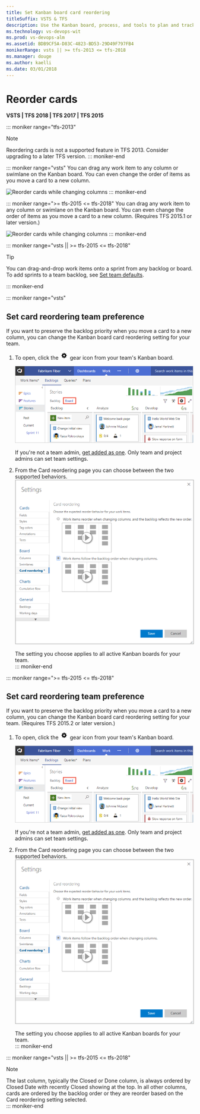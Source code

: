 ```yaml
---
title: Set Kanban board card reordering
titleSuffix: VSTS & TFS
description: Use the Kanban board, process, and tools to plan and track work in Visual Studio Team Services and Team Foundation Server 
ms.technology: vs-devops-wit
ms.prod: vs-devops-alm
ms.assetid: BDB9CF5A-D83C-4823-BD53-29D49F797FB4
monikerRange: vsts || >= tfs-2013 <= tfs-2018
ms.manager: douge
ms.author: kaelli
ms.date: 03/01/2018
---
```



# Reorder cards  
<b>VSTS | TFS 2018 | TFS 2017 | TFS 2015</b> 

::: moniker range="tfs-2013"
> [!NOTE]   
> Reordering cards is not a supported feature in TFS 2013. Consider upgrading to a  later TFS version. 
::: moniker-end

<!---
> [!NOTE]  
> **Feature availability:** This feature is supported from VSTS or an on-premises TFS 2015.1 or later version.  
> 
--> 
<a id="reorder-cards"></a>
::: moniker range="vsts"
You can drag any work item to any column or swimlane on the Kanban board. You can even change the order of items as you move a card to a new column. 

![Reorder cards while changing columns](https://i3-vso.sec.s-msft.com/dynimg/IC822185.gif)
::: moniker-end

::: moniker range=">= tfs-2015 <= tfs-2018"
You can drag any work item to any column or swimlane on the Kanban board. You can even change the order of items as you move a card to a new column. (Requires TFS 2015.1 or later version.)  

![Reorder cards while changing columns](https://i3-vso.sec.s-msft.com/dynimg/IC822185.gif)
::: moniker-end

::: moniker range="vsts || >= tfs-2015 <= tfs-2018"
> [!TIP]
> You can drag-and-drop work items onto a sprint from any backlog or board. To add sprints to a team backlog, see [Set team defaults](../scale/set-team-defaults.md). 

::: moniker-end

<a id="card-reorder-setting"></a>

::: moniker range="vsts"
## Set card reordering team preference  

If you want to preserve the backlog priority when you move a card to a new column, you can change the Kanban board card reordering setting for your team. 

1. To open, click the ![gear icon](../_img/icons/team-settings-gear-icon.png) gear icon from your team's Kanban board.  

	![Kanban board, open common configuration settings](_img/customize-cards/open-config-dialog.png)  

	If you're not a team admin, [get added as one](../scale/add-team-administrator.md). Only team and project admins can set team settings.  

2. From the Card reordering page you can choose between the two supported behaviors.    
	<img src="../kanban/_img/kanban-card-reordering-up1.png" alt="Kanban board, Card reording configuration dialog" style="border: 1px solid #C3C3C3;" />   

	The setting you choose applies to all active Kanban boards for your team.  
::: moniker-end


::: moniker range=">= tfs-2015 <= tfs-2018"
<a id="card-reorder-setting"></a>
## Set card reordering team preference  

If you want to preserve the backlog priority when you move a card to a new column, you can change the Kanban board card reordering setting for your team. (Requires TFS 2015.2 or later version.)

1. To open, click the ![gear icon](../_img/icons/team-settings-gear-icon.png) gear icon from your team's Kanban board.  

	![Kanban board, open common configuration settings](_img/customize-cards/open-config-dialog.png)  

	If you're not a team admin, [get added as one](../scale/add-team-administrator.md). Only team and project admins can set team settings.  

2. From the Card reordering page you can choose between the two supported behaviors.    
	<img src="../kanban/_img/kanban-card-reordering-up1.png" alt="Kanban board, Card reording configuration dialog" style="border: 1px solid #C3C3C3;" />   

	The setting you choose applies to all active Kanban boards for your team.  
::: moniker-end

<a id="card-reorder-note"></a>
::: moniker range="vsts || >= tfs-2015 <= tfs-2018"
> [!NOTE]  
> The last column, typically the Closed or Done column, is always ordered by Closed Date with recently Closed showing at the top. In all other columns, cards are ordered by the backlog order or they are reorder based on the Card reordering setting selected.  
::: moniker-end



